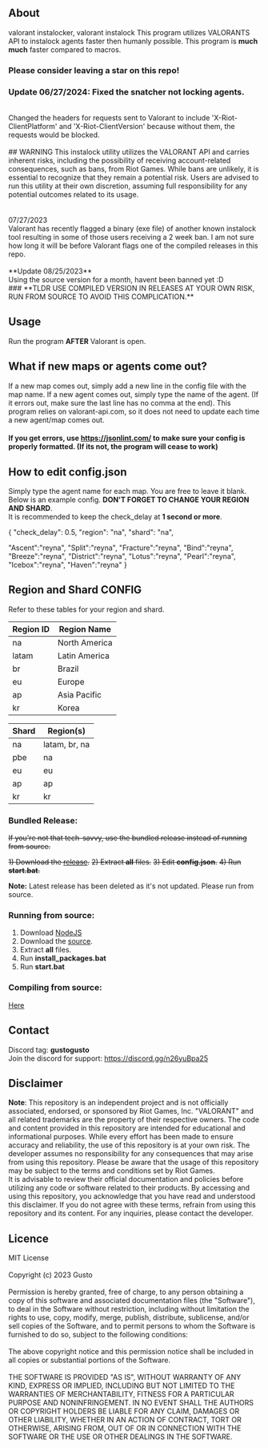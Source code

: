 ## About
valorant instalocker, valorant instalock
This program utilizes VALORANTS API to instalock agents faster then humanly possible. This program is **much much** faster compared to macros.
 <br /> 
 ### Please consider leaving a star on this repo!
### Update 06/27/2024: Fixed the snatcher not locking agents.
 <br /> 
 Changed the headers for requests sent to Valorant to include 'X-Riot-ClientPlatform' and 'X-Riot-ClientVersion' because without them, the requests would be blocked.
  <br /> 
    <br /> 
## WARNING
This instalock utility utilizes the VALORANT API and carries inherent risks, including the possibility of receiving account-related consequences, such as bans, from Riot Games. While bans are unlikely, it is essential to recognize that they remain a potential risk. Users are advised to run this utility at their own discretion, assuming full responsibility for any potential outcomes related to its usage.
<br />
 <br />
 <br /> 07/27/2023  <br />
Valorant has recently flagged a binary (exe file) of another known instalock tool resulting in some of those users receiving a 2 week ban. I am not sure how long it will be before Valorant flags one of the compiled releases in this repo.
 <br />
  <br /> **Update 08/25/2023**  <br />
  Using the source version for a month, havent been banned yet :D
   <br />
  ### **TLDR USE COMPILED VERSION IN RELEASES AT YOUR OWN RISK, RUN FROM SOURCE TO AVOID THIS COMPLICATION.**


## Usage
Run the program **AFTER** Valorant is open.

 ## What if new maps or agents come out?
 If a new map comes out, simply add a new line in the config file with the map name. If a new agent comes out, simply type the name of the agent. (If it errors out, make sure the last line has no comma at the end). This program relies on valorant-api.com, so it does not need to update each time a new agent/map comes out. 
#### **If you get errors, use https://jsonlint.com/ to make sure your config is properly formatted. (If its not, the program will cease to work)**

## How to edit config.json
Simply type the agent name for each map. You are free to leave it blank. <br /> 
Below is an example config. **DON'T FORGET TO CHANGE YOUR REGION AND SHARD**. <br /> 
It is recommended to keep the check_delay at **1 second or more**.

{
  "check_delay": 0.5,
  "region": "na",
  "shard": "na",

  "Ascent":"reyna",
  "Split":"reyna",
  "Fracture":"reyna",
  "Bind":"reyna",
  "Breeze":"reyna",
  "District":"reyna",
  "Lotus":"reyna",
  "Pearl":"reyna",
  "Icebox":"reyna",
  "Haven":"reyna"
}



## Region and Shard CONFIG
Refer to these tables for your region and shard.

| Region ID | Region Name      |
| --------- | ---------------- |
| na        | North America    |
| latam     | Latin America    |
| br        | Brazil           |
| eu        | Europe           |
| ap        | Asia Pacific     |
| kr        | Korea            |

| Shard | Region(s)      |
| ----- | -------------- |
| na    | latam, br, na  |
| pbe   | na             |
| eu    | eu             |
| ap    | ap             |
| kr    | kr             |


### Bundled Release:
~~If you're not that tech-savvy, use the bundled release instead of running from source.~~

~~1) Download the [release](https://github.com/copreus/valorant-agent-snatcher/releases/download/v1.0-hotfix/valorant-agent-snatcher.zip).~~
~~2) Extract **all** files.~~
~~3) Edit **config.json**.~~
~~4) Run **start.bat**.~~

**Note:** Latest release has been deleted as it's not updated. Please run from source.


### Running from source:

1) Download [NodeJS](https://nodejs.org/en)
2) Download the [source](https://github.com/copreus/valorant-agent-snatcher/archive/refs/heads/main.zip).
3) Extract **all** files.
4) Run **install_packages.bat**
5) Run **start.bat**


### Compiling from source:

[Here](https://letmegooglethat.com/?q=how+to+compile+nodejs)
 
## Contact 
 Discord tag: **gustogusto** <br /> 
 Join the discord for support:
 https://discord.gg/n26yuBpa25
 

 
## Disclaimer

**Note**: This repository is an independent project and is not officially associated, endorsed, or sponsored by Riot Games, Inc. "VALORANT" and all related trademarks are the property of their respective owners. The code and content provided in this repository are intended for educational and informational purposes. While every effort has been made to ensure accuracy and reliability, the use of this repository is at your own risk. The developer assumes no responsibility for any consequences that may arise from using this repository. Please be aware that the usage of this repository may be subject to the terms and conditions set by Riot Games. 
<br /> 
It is advisable to review their official documentation and policies before utilizing any code or software related to their products. By accessing and using this repository, you acknowledge that you have read and understood this disclaimer. If you do not agree with these terms, refrain from using this repository and its content. For any inquiries, please contact the developer.

## Licence
MIT License
<br /> 
<br /> 
Copyright (c) 2023 Gusto
<br /> 
<br /> 
Permission is hereby granted, free of charge, to any person obtaining a copy
of this software and associated documentation files (the "Software"), to deal
in the Software without restriction, including without limitation the rights
to use, copy, modify, merge, publish, distribute, sublicense, and/or sell
copies of the Software, and to permit persons to whom the Software is
furnished to do so, subject to the following conditions:
<br /> 
<br /> 
The above copyright notice and this permission notice shall be included in all
copies or substantial portions of the Software.
<br /> 
<br /> 
THE SOFTWARE IS PROVIDED "AS IS", WITHOUT WARRANTY OF ANY KIND, EXPRESS OR
IMPLIED, INCLUDING BUT NOT LIMITED TO THE WARRANTIES OF MERCHANTABILITY,
FITNESS FOR A PARTICULAR PURPOSE AND NONINFRINGEMENT. IN NO EVENT SHALL THE
AUTHORS OR COPYRIGHT HOLDERS BE LIABLE FOR ANY CLAIM, DAMAGES OR OTHER
LIABILITY, WHETHER IN AN ACTION OF CONTRACT, TORT OR OTHERWISE, ARISING FROM,
OUT OF OR IN CONNECTION WITH THE SOFTWARE OR THE USE OR OTHER DEALINGS IN THE
SOFTWARE.
